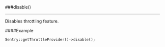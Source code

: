 <a id="disable"></a>
###disable()

----------

Disables throttling feature.

####Example

	Sentry::getThrottleProvider()->disable();